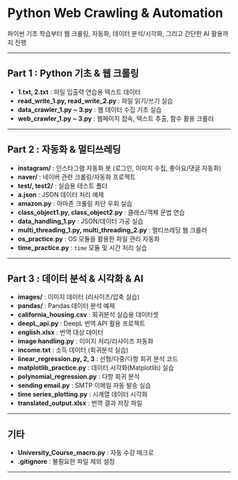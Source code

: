 # Python Web Crawling & Automation

파이썬 기초 학습부터 웹 크롤링, 자동화, 데이터 분석/시각화, 그리고 간단한 AI 활용까지 진행


---

##  Part 1 : Python 기초 & 웹 크롤링
- **1.txt, 2.txt** : 파일 입출력 연습용 텍스트 데이터  
- **read_write_1.py, read_write_2.py** : 파일 읽기/쓰기 실습  
- **data_crawler_1.py ~ 3.py** : 웹 데이터 수집 기초 실습  
- **web_crawler_1.py ~ 3.py** : 웹페이지 접속, 텍스트 추출, 함수 활용 크롤러  

---

##  Part 2 : 자동화 & 멀티쓰레딩
- **instagram/** : 인스타그램 자동화 봇 (로그인, 이미지 수집, 좋아요/댓글 자동화)  
- **naver/** : 네이버 관련 크롤링/자동화 프로젝트  
- **test/, test2/** : 실습용 테스트 폴더  
- **a.json** : JSON 데이터 처리 예제  
- **amazon.py** : 아마존 크롤링 차단 우회 실습  
- **class_object1.py, class_object2.py** : 클래스/객체 문법 연습  
- **data_handling_1.py** : JSON/데이터 가공 실습  
- **multi_threading_1.py, multi_threading_2.py** : 멀티쓰레딩 웹 크롤러  
- **os_practice.py** : OS 모듈을 활용한 파일 관리 자동화  
- **time_practice.py** : `time` 모듈 및 시간 처리 실습  

---

##  Part 3 : 데이터 분석 & 시각화 & AI
- **images/** : 이미지 데이터 (리사이즈/압축 실습)  
- **pandas/** : Pandas 데이터 분석 예제  
- **california_housing.csv** : 회귀분석 실습용 데이터셋  
- **deepL_api.py** : DeepL 번역 API 활용 프로젝트  
- **english.xlsx** : 번역 대상 데이터  
- **image handling.py** : 이미지 처리/리사이즈 자동화  
- **income.txt** : 소득 데이터 (회귀분석 실습)  
- **linear_regression.py, 2, 3** : 선형/다중/다항 회귀 분석 코드  
- **matplotlib_practice.py** : 데이터 시각화(Matplotlib) 실습  
- **polynomial_regression.py** : 다항 회귀 분석  
- **sending email.py** : SMTP 이메일 자동 발송 실습  
- **time series_plotting.py** : 시계열 데이터 시각화  
- **translated_output.xlsx** : 번역 결과 저장 파일  

---

##  기타
- **University_Course_macro.py** : 자동 수강 매크로
- **.gitignore** : 불필요한 파일 제외 설정  

---
